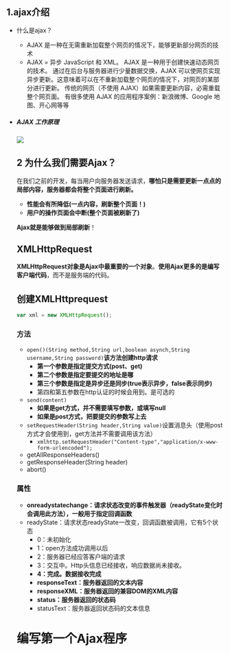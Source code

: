 ## 1.ajax介绍

- 什么是ajax？

  * AJAX 是一种在无需重新加载整个网页的情况下，能够更新部分网页的技术
  * AJAX = 异步 JavaScript 和 XML。
    AJAX 是一种用于创建快速动态网页的技术。
    通过在后台与服务器进行少量数据交换，AJAX 可以使网页实现异步更新。这意味着可以在不重新加载整个网页的情况下，对网页的某部分进行更新。
    传统的网页（不使用 AJAX）如果需要更新内容，必需重载整个网页面。
    有很多使用 AJAX 的应用程序案例：新浪微博、Google 地图、开心网等等

- ##### AJAX 工作原理

  ![](https://upload-images.jianshu.io/upload_images/2323089-40f414ef9fc88472.gif?imageMogr2/auto-orient/strip)

  

  ## 2 为什么我们需要Ajax？

  在我们之前的开发，每当用户向服务器发送请求，**哪怕只是需要更新一点点的局部内容，服务器都会将整个页面进行刷新。**

  - **性能会有所降低(一点内容，刷新整个页面！)**
  - **用户的操作页面会中断(整个页面被刷新了)**

  **Ajax就是能够做到局部刷新**！

  ## XMLHttpRequest

  **XMLHttpRequest对象是Ajax中最重要的一个对象**。**使用Ajax更多的是编写客户端代码**，而不是服务端的代码。

  

  ## 创建XMLHttprequest

  ```javascript
  var xml = new XMLHttpRequest();
  ```

  

  ### **方法**

  - `open()(String method,String url,boolean asynch,String username,String password)`**该方法创建http请求**
    - **第一个参数是指定提交方式(post、get)**
    - **第二个参数是指定要提交的地址是哪**
    - **第三个参数是指定是异步还是同步(true表示异步，false表示同步)**
    - 第四和第五参数在http认证的时候会用到。是可选的
  - `send(content)`
    - **如果是get方式，并不需要填写参数，或填写null**
    - **如果是post方式，把要提交的参数写上去**
  - `setRequestHeader(String header,String value)`设置消息头（使用post方式才会使用到，get方法并不需要调用该方法）
    - `xmlhttp.setRequestHeader("Content-type","application/x-www-form-urlencoded");`
  - getAllResponseHeaders()
  - getResponseHeader(String header)
  - abort()

  ### **属性**

  - **onreadystatechange：请求状态改变的事件触发器（readyState变化时会调用此方法），一般用于指定回调函数**
  - readyState：请求状态readyState一改变，回调函数被调用，它有5个状态
    - 0：未初始化
    - 1：open方法成功调用以后
    - 2：服务器已经应答客户端的请求
    - 3：交互中。Http头信息已经接收，响应数据尚未接收。
    - **4：完成。数据接收完成**
    - **responseText：服务器返回的文本内容**
    - **responseXML：服务器返回的兼容DOM的XML内容**
    - **status：服务器返回的状态码**
    - statusText：服务器返回状态码的文本信息

  # 编写第一个Ajax程序

  

  

